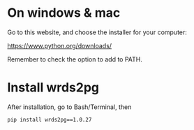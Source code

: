 # On windows & mac

Go to this website, and choose the installer for your computer:

https://www.python.org/downloads/

Remember to check the option to add to PATH.

# Install wrds2pg

After installation, go to Bash/Terminal, then

```
pip install wrds2pg==1.0.27
```